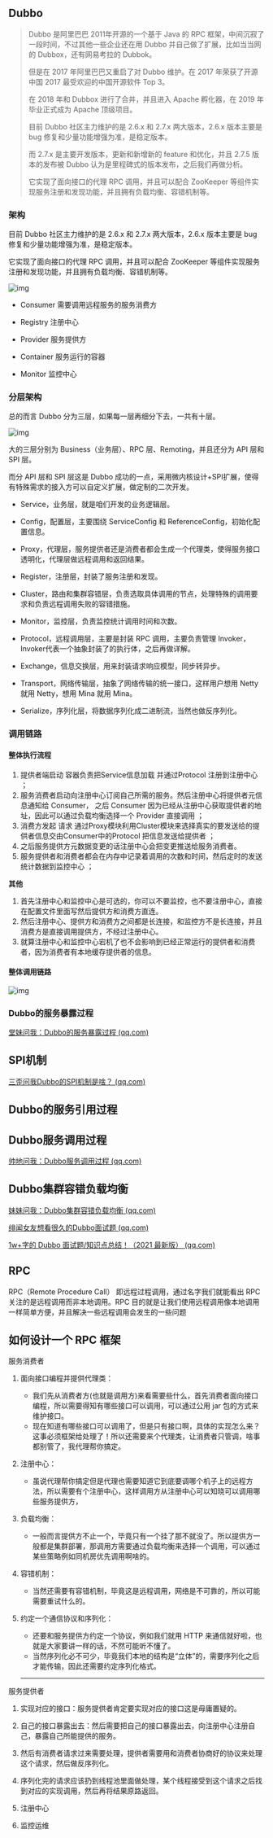 ## Dubbo

> Dubbo 是阿里巴巴 2011年开源的一个基于 Java 的 RPC 框架，中间沉寂了一段时间，不过其他一些企业还在用 Dubbo 并自己做了扩展，比如当当网的 Dubbox，还有网易考拉的 Dubbok。
>
> 但是在 2017 年阿里巴巴又重启了对 Dubbo 维护。在 2017 年荣获了开源中国 2017 最受欢迎的中国开源软件 Top 3。
>
> 在 2018 年和 Dubbox 进行了合并，并且进入 Apache 孵化器，在 2019 年毕业正式成为 Apache 顶级项目。
>
> 目前 Dubbo 社区主力维护的是 2.6.x 和 2.7.x 两大版本，2.6.x 版本主要是 bug 修复和少量功能增强为准，是稳定版本。
>
> 而 2.7.x 是主要开发版本，更新和新增新的 feature 和优化，并且 2.7.5 版本的发布被 Dubbo 认为是里程碑式的版本发布，之后我们再做分析。
>
> 它实现了面向接口的代理 RPC 调用，并且可以配合 ZooKeeper 等组件实现服务注册和发现功能，并且拥有负载均衡、容错机制等。

### 架构

目前 Dubbo 社区主力维护的是 2.6.x 和 2.7.x 两大版本，2.6.x 版本主要是 bug 修复和少量功能增强为准，是稳定版本。

它实现了面向接口的代理 RPC 调用，并且可以配合 ZooKeeper 等组件实现服务注册和发现功能，并且拥有负载均衡、容错机制等。

![img](../_media/analysis/netty/wpsC5FF.tmp.jpg) 

- Consumer 需要调用远程服务的服务消费方

- Registry	注册中心

- Provider	服务提供方

- Container  服务运行的容器

- Monitor	监控中心

### 分层架构

总的而言 Dubbo 分为三层，如果每一层再细分下去，一共有十层。

![img](../_media/analysis/netty/wpsC600.tmp.jpg) 

大的三层分别为 Business（业务层）、RPC 层、Remoting，并且还分为 API 层和 SPI 层。

而分 API 层和 SPI 层这是 Dubbo 成功的一点，采用微内核设计+SPI扩展，使得有特殊需求的接入方可以自定义扩展，做定制的二次开发。

- Service，业务层，就是咱们开发的业务逻辑层。

- Config，配置层，主要围绕 ServiceConfig 和 ReferenceConfig，初始化配置信息。

- Proxy，代理层，服务提供者还是消费者都会生成一个代理类，使得服务接口透明化，代理层做远程调用和返回结果。

- Register，注册层，封装了服务注册和发现。

- Cluster，路由和集群容错层，负责选取具体调用的节点，处理特殊的调用要求和负责远程调用失败的容错措施。

- Monitor，监控层，负责监控统计调用时间和次数。

- Protocol，远程调用层，主要是封装 RPC 调用，主要负责管理 Invoker，Invoker代表一个抽象封装了的执行体，之后再做详解。

- Exchange，信息交换层，用来封装请求响应模型，同步转异步。

- Transport，网络传输层，抽象了网络传输的统一接口，这样用户想用 Netty 就用 Netty，想用 Mina 就用 Mina。

- Serialize，序列化层，将数据序列化成二进制流，当然也做反序列化。

### 调用链路

#### 整体执行流程

1. 提供者端启动 容器负责把Service信息加载 并通过Protocol 注册到注册中心 ；
2. 服务消费者启动向注册中心订阅自己所需的服务。然后注册中心将提供者元信息通知给 Consumer， 之后 Consumer 因为已经从注册中心获取提供者的地址，因此可以通过负载均衡选择一个 Provider 直接调用  ；
3. 消费方发起 请求 通过Proxy模块利用Cluster模块来选择真实的要发送给的提供者信息交由Consumer中的Protocol 把信息发送给提供者 ；
4. 之后服务提供方元数据变更的话注册中心会把变更推送给服务消费者。
5. 服务提供者和消费者都会在内存中记录着调用的次数和时间，然后定时的发送统计数据到监控中心 ；

**其他**

1. 首先注册中心和监控中心是可选的，你可以不要监控，也不要注册中心，直接在配置文件里面写然后提供方和消费方直连。
2. 然后注册中心、提供方和消费方之间都是长连接，和监控方不是长连接，并且消费方是直接调用提供方，不经过注册中心。
3. 就算注册中心和监控中心宕机了也不会影响到已经正常运行的提供者和消费者，因为消费者有本地缓存提供者的信息。

#### 整体调用链路

![img](../_media/analysis/netty/wpsC602.tmp.jpg)

### Dubbo的服务暴露过程

[堂妹问我：Dubbo的服务暴露过程 (qq.com)](https://mp.weixin.qq.com/s?__biz=MzAwNDA2OTM1Ng==&mid=2453145897&idx=1&sn=0a5896cac1b3f0347220e9d27118fc9e&scene=21#wechat_redirect)

## SPI机制

[三歪问我Dubbo的SPI机制是啥？ (qq.com)](https://mp.weixin.qq.com/s?__biz=MzAwNDA2OTM1Ng==&mid=2453145662&idx=1&sn=0ba56d58eedca7f04b4d013b84080f31&chksm=8cfd2abdbb8aa3ab58c635d161a1040a762605afd0e2bc4c53b986fe328b9f447c657d94be33&cur_album_id=1508169304872108033&scene=189#wechat_redirect)



## Dubbo的服务引用过程



##  Dubbo服务调用过程

 [帅地问我：Dubbo服务调用过程 (qq.com)](https://mp.weixin.qq.com/s?__biz=MzAwNDA2OTM1Ng==&mid=2453146350&idx=1&sn=059e12e95c2866e54d714012bc4f7d10&chksm=8cfd286dbb8aa17b87342c0c634e0deee9a0b86d7689db241c9f9a3009886accf089d6a8a530&cur_album_id=1508169304872108033&scene=189#wechat_redirect)

## Dubbo集群容错负载均衡

[妹妹问我：Dubbo集群容错负载均衡 (qq.com)](https://mp.weixin.qq.com/s?__biz=MzAwNDA2OTM1Ng==&mid=2453146754&idx=1&sn=09b152f913dd30702de0be8ba81c8fca&chksm=8cfd2e01bb8aa71712f194be79d2123dda33e1b0f1b1bb09eb3e75c142fa2b6989c21687ed39&cur_album_id=1508169304872108033&scene=189#wechat_redirect)

[绯闻女友想看很久的Dubbo面试题 (qq.com)](https://mp.weixin.qq.com/s?__biz=MzAwNDA2OTM1Ng==&mid=2453146800&idx=1&sn=f37dcf0b4f5a07910efe529634a9ac62&chksm=8cfd2e33bb8aa725ef5677c1bf76150f351d14c2bad23c3ca2d9ea0ca2296f23ad42cc224c93&cur_album_id=1508169304872108033&scene=189#wechat_redirect)

[1w+字的 Dubbo 面试题/知识点总结！（2021 最新版） (qq.com)](https://mp.weixin.qq.com/s/2qSA6aJn6KRXrATVE44k0w)

## RPC

RPC（Remote Procedure Call） 即远程过程调用，通过名字我们就能看出 RPC 关注的是远程调用而非本地调用。RPC 目的就是让我们使用远程调用像本地调用一样简单方便，并且解决一些远程调用会发生的一些问题

## 如何设计一个 RPC 框架

服务消费者

1. 面向接口编程并提供代理类：

   - 我们先从消费者方(也就是调用方)来看需要些什么，首先消费者面向接口编程，所以需要得知有哪些接口可以调用，可以通过公用 jar 包的方式来维护接口。
   - 现在知道有哪些接口可以调用了，但是只有接口啊，具体的实现怎么来？这事必须框架给处理了！所以还需要来个代理类，让消费者只管调，啥事都别管了，我代理帮你搞定。

2. 注册中心：

   - 虽说代理帮你搞定但是代理也需要知道它到底要调哪个机子上的远程方法，所以需要有个注册中心，这样调用方从注册中心可以知晓可以调用哪些服务提供方，

3. 负载均衡：

   - 一般而言提供方不止一个，毕竟只有一个挂了那不就没了。所以提供方一般都是集群部署，那调用方需要通过负载均衡来选择一个调用，可以通过某些策略例如同机房优先调用啊啥的。

4. 容错机制：

   - 当然还需要有容错机制，毕竟这是远程调用，网络是不可靠的，所以可能需要重试什么的。

5. 约定一个通信协议和序列化：

   - 还要和服务提供方约定一个协议，例如我们就用 HTTP 来通信就好啦，也就是大家要讲一样的话，不然可能听不懂了。
   - 当然序列化必不可少，毕竟我们本地的结构是“立体”的，需要序列化之后才能传输，因此还需要约定序列化格式。

   ------

服务提供者

1. 实现对应的接口：服务提供者肯定要实现对应的接口这是毋庸置疑的。

2. 自己的接口暴露出去：然后需要把自己的接口暴露出去，向注册中心注册自己，暴露自己所能提供的服务。

3. 然后有消费者请求过来需要处理，提供者需要用和消费者协商好的协议来处理这个请求，然后做反序列化。

4. 序列化完的请求应该扔到线程池里面做处理，某个线程接受到这个请求之后找到对应的实现调用，然后再将结果原路返回。

5. 注册中心

6. 监控运维
